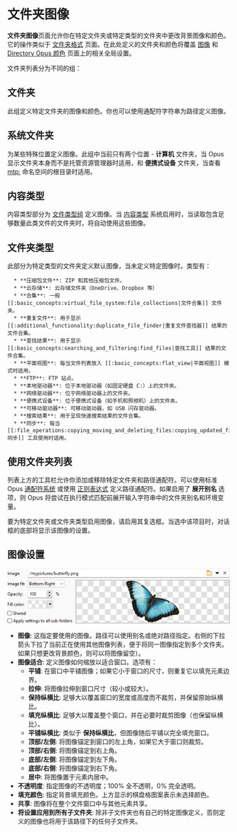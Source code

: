 # 文件夹图像

**文件夹图像**页面允许你在特定文件夹或特定类型的文件夹中更改背景图像和颜色。它的操作类似于 [文件夹格式](folder_formats/README.zh.md) 页面。在此处定义的文件夹和颜色将覆盖 [图像](/Manual/preferences/preferences_categories/colors_and_fonts/images.zh.md) 和 [Directory Opus 颜色](/Manual/preferences/preferences_categories/colors_and_fonts/directory_opus_colors.zh.md) 页面上的相关全局设置。

文件夹列表分为不同的组：

## 文件夹

此组定义特定文件夹的图像和颜色。你也可以使用通配符字符串为路径定义图像。

## 系统文件夹

为某些特殊位置定义图像。此组中当前只有两个位置 - **计算机** 文件夹，当 Opus 显示文件夹本身而不是托管资源管理器时适用，和 **便携式设备** 文件夹，当查看 [mtp:](/Manual/basic_concepts/virtual_file_system/mtp.zh.md) 命名空间的根目录时适用。

## 内容类型

内容类型部分为 [文件类型组](/Manual/file_types/file_type_groups.zh.md) 定义图像。当 [内容类型](/Manual/basic_concepts/folder_options/content_types.zh.md) 系统启用时，当读取包含足够数量此类文件的文件夹时，将自动使用这些图像。

## 文件夹类型

此部分为特定类型的文件夹定义默认图像，当未定义特定图像时。类型有：

      * **压缩包文件**: ZIP 和其他压缩包文件。
      * **云存储**: 云存储文件夹（OneDrive、Dropbox 等）
      * **合集**: 一般 [[:basic_concepts:virtual_file_system:file_collections|文件合集]] 文件夹。 
      * **重复文件**: 用于显示 [[:additional_functionality:duplicate_file_finder|重复文件查找器]] 结果的文件合集。
      * **查找结果**: 用于显示 [[:basic_concepts:searching_and_filtering:find_files|查找工具]] 结果的文件合集。
      * **平面视图**: 每当文件列表放入 [[:basic_concepts:flat_view|平面视图]] 模式时适用。 
      * **FTP**: FTP 站点。 
      * **本地驱动器**: 位于本地驱动器（如固定硬盘 C:）上的文件夹。 
      * **网络驱动器**: 位于网络驱动器上的文件夹。
      * **便携式设备**: 位于便携式设备（如手机和照相机）上的文件夹。 
      * **可移动驱动器**: 可移动驱动器，如 USB 闪存驱动器。 
      * **搜索结果**: 用于呈现快速搜索结果的文件合集。
      * **同步**: 每当 [[:file_operations:copying_moving_and_deleting_files:copying_updated_files:synchronize|同步]] 工具使用时适用。 

## 使用文件夹列表

列表上方的工具栏允许你添加或移除特定文件夹和路径通配符。可以使用标准 Opus [通配符系统](/Manual/reference/wildcard_reference/pattern_matching_syntax.zh.md) 或使用 [正则表达式](/Manual/file_operations/renaming_files/advanced_rename/rename_modes/regular_expressions.zh.md) 定义路径通配符。如果启用了 **展开别名** 选项，则 Opus 将尝试在执行模式匹配前展开输入字符串中的文件夹别名和环境变量。

要为特定文件夹或文件夹类型启用图像，请启用其复选框。当选中该项目时，对话框的底部将显示该图像的设置。

## 图像设置

![](/Manual/images/media/13/folder_images.png)

- **图像**: 这指定要使用的图像。路径可以使用别名或绝对路径指定。右侧的下拉箭头下拉了当前正在使用其他图像列表，便于将同一图像指定到多个文件夹。如果只想更改背景颜色，则可以将图像留空）。
- **图像适合**: 定义图像如何缩放以适合窗口。选项有：
  - **平铺**: 在窗口中平铺图像；如果它小于窗口的尺寸，则重复它以填充元素边界。
  - **拉伸**: 将图像拉伸到窗口尺寸（较小或较大）。
  - **保持纵横比**: 足够大以覆盖窗口的宽度或高度而不裁剪，并保留原始纵横比。
  - **填充纵横比**: 足够大以覆盖整个窗口，并在必要时裁剪图像（也保留纵横比）。
  - **平铺纵横比**: 类似于 **保持纵横比**，但图像随后平铺以完全填充窗口。
  - **顶部/左侧**: 将图像锚定到窗口的左上角，如果它大于窗口则裁剪。
  - **顶部/右侧**: 将图像锚定到右上角。
  - **底部/左侧**: 将图像锚定到左下角。
  - **底部/右侧**: 将图像锚定到右下角。
  - **居中**: 将图像置于元素内居中。
- **不透明度**: 指定图像的不透明度；100% 全不透明，0% 完全透明。
- **填充颜色**: 指定背景填充颜色。上方显示的棋盘格图案表示未选择颜色。
- **共享**: 图像将在整个文件窗口中与其他元素共享。
- **将设置应用到所有子文件夹**: 除非子文件夹也有自己的特定图像定义，否则定义的图像也将用于该路径下的任何子文件夹。